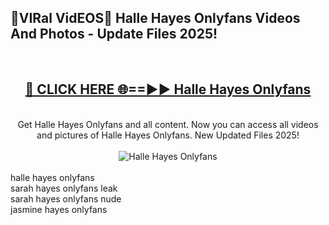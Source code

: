 <h2>🔴VIRal VidEOS🔴 Halle Hayes Onlyfans Videos And Photos - Update Files 2025!</h2>
<br>
<div align="center">
<h2><a href="https://virallinks.top/odZfE0" rel="nofollow">🔴 CLICK HERE 🌐==►► Halle Hayes Onlyfans</a></h2>
<br>
Get Halle Hayes Onlyfans and all content. Now you can access all videos and pictures of Halle Hayes Onlyfans. New Updated Files 2025!
<br>
<br>
<a href="https://virallinks.top/odZfE0" rel="nofollow" data-target="animated-image.originalLink"><img src="https://i.imgur.com/dJHk4Zq.gif)" alt="Halle Hayes Onlyfans" style="max-width: 100%; display: inline-block;" data-target="animated-image.originalImage"></a>
</div>
<br>
halle hayes onlyfans<br>
sarah hayes onlyfans leak<br>
sarah hayes onlyfans nude<br>
jasmine hayes onlyfans